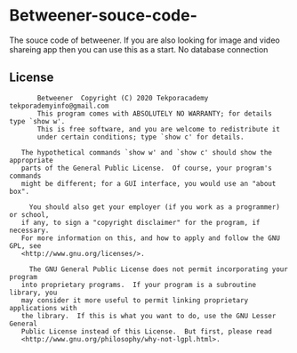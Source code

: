 # Betweener-souce-code-
The souce code of betweener. If you are also looking for image and video shareing app then you can use this as a start.
No database connection

## License
 
           Betweener  Copyright (C) 2020 Tekporacademy tekporademyinfo@gmail.com
           This program comes with ABSOLUTELY NO WARRANTY; for details type `show w'.
           This is free software, and you are welcome to redistribute it
           under certain conditions; type `show c' for details.
 
       The hypothetical commands `show w' and `show c' should show the appropriate
       parts of the General Public License.  Of course, your program's commands
       might be different; for a GUI interface, you would use an "about box".
 
         You should also get your employer (if you work as a programmer) or school,
       if any, to sign a "copyright disclaimer" for the program, if necessary.
       For more information on this, and how to apply and follow the GNU GPL, see
       <http://www.gnu.org/licenses/>.
 
         The GNU General Public License does not permit incorporating your program
       into proprietary programs.  If your program is a subroutine library, you
       may consider it more useful to permit linking proprietary applications with
       the library.  If this is what you want to do, use the GNU Lesser General
       Public License instead of this License.  But first, please read
       <http://www.gnu.org/philosophy/why-not-lgpl.html>.
 
 
